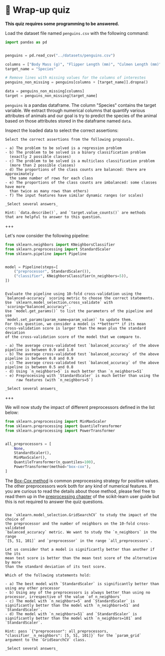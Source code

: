 # 🏁 Wrap-up quiz

**This quiz requires some programming to be answered.**

Load the dataset file named `penguins.csv` with the following command:

```py
import pandas as pd


penguins = pd.read_csv("../datasets/penguins.csv")

columns = ["Body Mass (g)", "Flipper Length (mm)", "Culmen Length (mm)"]
target_name = "Species"

# Remove lines with missing values for the columns of interestes
penguins_non_missing = penguins[columns + [target_name]].dropna()

data = penguins_non_missing[columns]
target = penguins_non_missing[target_name]
```

`penguins` is a pandas dataframe. The column "Species" contains the target
variable. We extract through numerical columns that quantify various attributes
of animals and our goal is try to predict the species of the animal based on
those attributes stored in the dataframe named `data`.

Inspect the loaded data to select the correct assertions:

```{admonition} Question
Select the correct assertions from the following proposals.

- a) The problem to be solved is a regression problem
- b) The problem to be solved is a binary classification problem
  (exactly 2 possible classes)
- c) The problem to be solved is a multiclass classification problem
  (more than 2 possible classes)
- d) The proportions of the class counts are balanced: there are approximately
  the same number of rows for each class
- e) The proportions of the class counts are imbalanced: some classes have more
  than twice as many rows than others)
- f) The input features have similar dynamic ranges (or scales)

_Select several answers_

Hint: `data.describe()`, and `target.value_counts()` are methods
that are helpful to answer to this question.
```

+++

Let's now consider the following pipeline:

```py
from sklearn.neighbors import KNeighborsClassifier
from sklearn.preprocessing import StandardScaler
from sklearn.pipeline import Pipeline


model = Pipeline(steps=[
    ("preprocessor", StandardScaler()),
    ("classifier", KNeighborsClassifier(n_neighbors=5)),
])
```

```{admonition} Question

Evaluate the pipeline using 10-fold cross-validation using the
`balanced-accuracy` scoring metric to choose the correct statements.
Use `sklearn.model_selection.cross_validate` with
`scoring="balanced_accuracy"`.
Use `model.get_params()` to list the parameters of the pipeline and use
`model.set_params(param_name=param_value)` to update them.
For this question, we consider a model is **better** if its mean
cross-validation score is larger than the mean plus the standard deviation
of the cross-validation score of the model that we compare to.

- a) The average cross-validated test `balanced_accuracy` of the above pipeline is between 0.9 and 1.0
- b) The average cross-validated test `balanced_accuracy` of the above pipeline is between 0.8 and 0.9
- c) The average cross-validated test `balanced_accuracy` of the above pipeline is between 0.5 and 0.8
- d) Using `n_neighbors=5` is much better than `n_neighbors=51`
- e) Preprocessing with `StandardScaler` is much better than using the
     raw features (with `n_neighbors=5`)

_Select several answers_
```

+++

We will now study the impact of different preprocessors defined in the list below:

```py
from sklearn.preprocessing import MinMaxScaler
from sklearn.preprocessing import QuantileTransformer
from sklearn.preprocessing import PowerTransformer


all_preprocessors = [
    None,
    StandardScaler(),
    MinMaxScaler(),
    QuantileTransformer(n_quantiles=100),
    PowerTransformer(method="box-cox"),
]
```

The [Box-Cox
method](https://en.wikipedia.org/wiki/Power_transform#Box%E2%80%93Cox_transformation)
is common preprocessing strategy for positive values. The other preprocessors
work both for any kind of numerical features. If you are curious to read the
details about those method, please feel free to read them up in the
[preprocessing
chapter](https://scikit-learn.org/stable/modules/preprocessing.html) of the
scikit-learn user guide but this is not required to answer the quiz questions.

```{admonition} Question

Use `sklearn.model_selection.GridSearchCV` to study the impact of the choice of
the preprocessor and the number of neighbors on the 10-fold cross-validated
`balanced_accuracy` metric. We want to study the `n_neighbors` in the range
`[5, 51, 101]` and `preprocessor` in the range `all_preprocessors`.

Let us consider that a model is significantly better than another if the its
mean test score is better than the mean test score of the alternative by more
than the standard deviation of its test score.

Which of the following statements hold:

- a) The best model with `StandardScaler` is significantly better than using any other processor
- b) Using any of the preprocessors is always better than using no processor, irrespective of the value `of n_neighbors`
- c) The model with `n_neighbors=5` and `StandardScaler` is significantly better than the model with `n_neighbors=51` and `StandardScaler`.
- d) The model with `n_neighbors=51` and `StandardScaler` is significantly better than the model with `n_neighbors=101` and `StandardScaler`.

Hint: pass `{"preprocessor": all_preprocessors, "classifier__n_neighbors": [5, 51, 101]}` for the `param_grid` argument to the `GridSearchCV` class.

_Select several answers_
```
